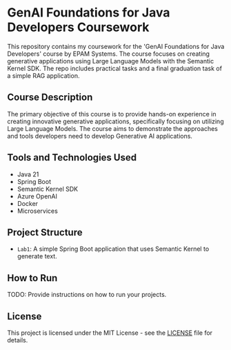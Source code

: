 # GenAI Foundations for Java Developers Coursework

This repository contains my coursework for the 'GenAI Foundations for Java Developers' course by EPAM Systems. The course focuses on creating generative applications using Large Language Models with the Semantic Kernel SDK. The repo includes practical tasks and a final graduation task of a simple RAG application.

## Course Description

The primary objective of this course is to provide hands-on experience in creating innovative generative applications, specifically focusing on utilizing Large Language Models. The course aims to demonstrate the approaches and tools developers need to develop Generative AI applications.

## Tools and Technologies Used

- Java 21
- Spring Boot
- Semantic Kernel SDK
- Azure OpenAI
- Docker
- Microservices

## Project Structure

- `Lab1`: A simple Spring Boot application that uses Semantic Kernel to generate text.

## How to Run

TODO: Provide instructions on how to run your projects.

## License

This project is licensed under the MIT License - see the [LICENSE](LICENSE) file for details.
